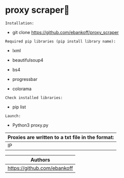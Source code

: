 # proxy scraper🔎

`Installation:`
* git clone https://github.com/ebankoff/proxy_scraper

`Required pip libraries (pip install library name):`
  
* lxml
  
* beautifulsoup4
  
* bs4
  
* progressbar
  
* colorama

`Check installed libraries:`

* pip list

`Launch:`

* Python3 proxy.py

|Proxies are written to a txt file in the format:|
|----------------|
|IP | PORT | COUNTRY | TYPE|

| Authors |
|----------------|
|https://github.com/ebankoff|
